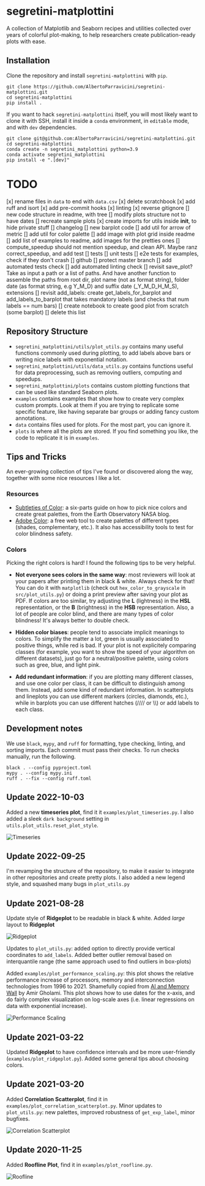 # segretini-matplottini

A collection of Matplotlib and Seaborn recipes and utilities collected over years of colorful plot-making,
to help researchers create publication-ready plots with ease.

## Installation

Clone the repository and install `segretini-matplottini` with `pip`.

```shell
git clone https://github.com/AlbertoParravicini/segretini-matplottini.git
cd segretini-matplottini
pip install .
```

If you want to hack `segretini-matplottini` itself, you will most likely want to clone it with SSH, install it inside a `conda` environment, in `editable` mode, and with `dev` dependencies.
    
```shell
git clone git@github.com:AlbertoParravicini/segretini-matplottini.git
cd segretini-matplottini
conda create -n segretini_matplottini python=3.9
conda activate segretini_matplottini
pip install -e ".[dev]"
```

# TODO

[x] rename files in `data` to end with `data.csv`
[x] delete scratchbook
[x] add ruff and isort
[x] add pre-commit hooks
[x] linting
[x] reverse gitignore
[] new code structure in readme, with tree
[] modify plots structure not to have dates
[] recreate sample plots
[x] create imports for utils inside __init__, to hide private stuff
[] changelog
[] new barplot code
[] add util for arrow of metric
[] add util for color palette
[] add image with plot grid inside readme
[] add list of examples to readme, add images for the pretties ones
[] compute_speedup should not mention speedup, and clean API. Maybe ranz correct_speedup, and add test
[] tests
    [] unit tests
    [] e2e tests for examples, check if they don't crash
[] github
    [] protect master branch
    [] add automated tests check
    [] add automated linting check
[] revisit save_plot? Take as input a path or a list of paths. And have another function to assemble the paths from root dir, plot name (not as format string), folder date (as format string, e.g Y_M_D) and suffix date (_Y_M_D_H_M_S), extensions
[] revisit add_labels: create get_labels_for_barplot and add_labels_to_barplot that takes mandatory labels (and checks that num labels == num bars)
[] create notebook to create good plot from scratch (some barplot)
[] delete this list

## Repository Structure

* `segretini_matplottini/utils/plot_utils.py` contains many useful functions commonly used during plotting, to add labels above bars or writing nice labels with exponential notation.
* `segretini_matplottini/utils/data_utils.py` contains functions useful for data preprocessing, such as removing outliers, computing and speedups.
* `segretini_matplottini/plots` contains custom plotting functions that can be used like standard Seaborn plots.
* `examples` contains examples that show how to create very complex custom prompts. Look at them if you are trying to replicate some specific feature, like having separate bar groups or adding fancy custom annotations.
* `data` contains files used for plots. For the most part, you can ignore it.
* `plots` is where all the plots are stored. If you find something you like, the code to replicate it is in `examples`.

## Tips and Tricks

An ever-growing collection of tips I've found or discovered along the way, together with some nice resources I like a lot.

### Resources

* [Subtleties of Color](https://earthobservatory.nasa.gov/blogs/elegantfigures/2013/08/05/subtleties-of-color-part-1-of-6/): a six-parts guide on how to pick nice colors and create great palettes, from the Earth Observatory NASA blog.
* [Adobe Color](https://color.adobe.com/create/color-wheel): a free web tool to create palettes of different types (shades, complementary, etc.). It also has accessibility tools to test for color blindness safety.

### Colors

Picking the right colors is hard! I found the following tips to be very helpful.

* **Not everyone sees colors in the same way**: most reviewers will look at your papers after printing them in black & white. Always check for that! You can do it with `matplotlib` (check out `hex_color_to_grayscale` in `src/plot_utils.py`) or doing a print preview after saving your plot as PDF.
If colors are too similar, try adjusting the **L** (lightness) in the **HSL** representation, or the **B** (brightness) in the **HSB** representation. 
Also, a lot of people are color blind, and there are many types of color blindness! It's always better to double check.

* **Hidden color biases**: people tend to associate implicit meanings to colors. To simplify the matter a lot, green is usually associated to positive things, while red is bad. 
If your plot is not explicitely comparing classes (for example, you want to show the speed of your algorithm on different datasets), just go for a neutral/positive palette, using colors such as gree, blue, and light pink.

* **Add redundant information**: if you are plotting many different classes, and use one color per class, it can be difficult to distinguish among them. Instead, add some kind of redundant information.
In scatterplots and lineplots you can use different markers (circles, diamonds, etc.), while in barplots you can use different hatches (//// or \\\\) or add labels to each class.

## Development notes

We use `black`, `mypy`, and `ruff` for formatting, type checking, linting, and sorting imports. Each commit must pass their checks. To run checks manually, run the following.

```shell
black . --config pyproject.toml 
mypy . --config mypy.ini
ruff . --fix --config ruff.toml
```

## Update 2022-10-03

Added a new **timeseries plot**, find it it `examples/plot_timeseries.py`. I also added a sleek `dark background` setting in `utils.plot_utils.reset_plot_style`.

![Timeseries](https://github.com/AlbertoParravicini/segretini-matplottini/blob/master/plots/2022-10-03/timeseries.png)

## Update 2022-09-25

I'm revamping the structure of the repository, to make it easier to integrate in other repositories and create pretty plots. I also added a new legend style, and squashed many bugs in `plot_utils.py`

## Update 2021-08-28

Update style of **Ridgeplot** to be readable in black & white. Added *large* layout to **Ridgeplot**

![Ridgeplot](https://github.com/AlbertoParravicini/segretini-matplottini/blob/master/plots/2022-09-25/ridgeplot_large.png)

Updates to `plot_utils.py`: added option to directly provide vertical coordinates to `add_labels`. Added better outlier removal based on interquantile range (the same approach used to find outliers in box-plots)

Added `examples/plot_performance_scaling.py`: this plot shows the relative performance increase of processors, memory and interconnection technologies from 1996 to 2021. 
Shamefully copied from [AI and Memory Wall](https://medium.com/riselab/ai-and-memory-wall-2cb4265cb0b8) by Amir Gholami.
This plot shows how to use dates for the x-axis, and do fairly complex visualization on log-scale axes (i.e. linear regressions on data with exponential increase).

![Performance Scaling](https://github.com/AlbertoParravicini/segretini-matplottini/blob/master/plots/2022-09-25/performance_scaling.png)

## Update 2021-03-22

Updated **Ridgeplot** to have confidence intervals and be more user-friendly (`examples/plot_ridgeplot.py`). Added some general tips about choosing colors.

<!-- ![Ridgeplot Example](https://github.com/AlbertoParravicini/segretini-matplottini/blob/master/plots/2022-09-25/ridgeplot.png) -->

## Update 2021-03-20

Added **Correlation Scatterplot**, find it in `examples/plot_correlation_scatterplot.py`.
Minor updates to `plot_utils.py`: new palettes, improved robustness of `get_exp_label`, minor bugfixes.

![Correlation Scatterplot](https://github.com/AlbertoParravicini/segretini-matplottini/blob/master/plots/2022-09-25/correlation_scatterplot.png)

## Update 2020-11-25

Added **Roofline Plot**, find it in `examples/plot_roofline.py`.

![Roofline](https://github.com/AlbertoParravicini/segretini-matplottini/blob/master/plots/2022-09-25/roofline_double.png)

